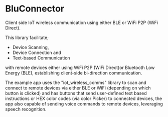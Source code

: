 # BluConnector
Client side IoT wireless communication using either BLE or WiFi P2P (WiFi Direct).

This library facilitate;
* Device Scanning,
* Device Connection and
* Text-based Communication
 
with remote devices either using WiFi P2P (WiFi Direct)or Bluetooth Low Energy (BLE), establishing client-side bi-direction communication.

The example app uses the "iot_wireless_comms" library to scan and connect to remote devices via either BLE or WiFi (depending on which button is clicked) and has buttons that send user-defined text based instructions or HEX color codes (via color Picker) to connected devices, the app also capable of sending voice commands to remote devices, leveraging speech recognition.

